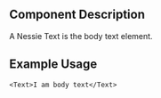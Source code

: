 ## Component Description

A Nessie Text is the body text element.

## Example Usage

    <Text>I am body text</Text>
